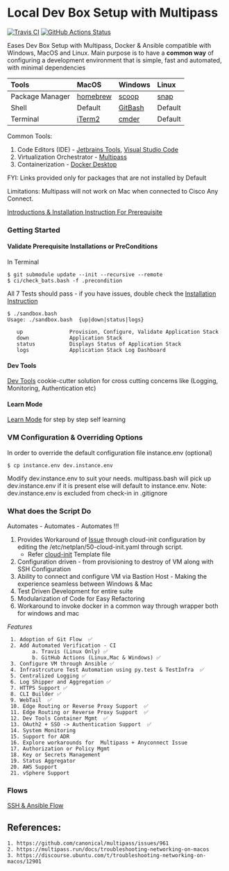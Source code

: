 # Local Dev Box Setup with Multipass 

[![Travis CI](https://img.shields.io/travis/rajasoun/multipass-dev-box/master.svg?label=TravisCI&style=flat-square)](https://travis-ci.org/rajasoun/multipass-dev-box) 
[![GitHub Actions Status](https://img.shields.io/github/workflow/status/rajasoun/multipass-dev-box/CI?label=GithubActions&style=flat-square)](https://github.com/rajasoun/multipass-dev-box/actions)

Eases Dev Box Setup with Multipass, Docker & Ansible compatible with Windows, MacOS and Linux.
Main purpose is to have a **common way** of configuring a development environment that is simple, fast and automated,
with minimal dependencies 

| Tools           | MacOS      | Windows   | Linux   |
|:----------------|:-----------|:----------|:--------|
| Package Manager | [homebrew] | [scoop]   | [snap]  |
| Shell           | Default    | [GitBash] | Default |
| Terminal        | [iTerm2]   | [cmder]   | Default |

Common Tools:
1. Code Editors (IDE) - [Jetbrains Tools], [Visual Studio Code]
2. Virtualization Orchestrator - [Multipass]
3. Containerization - [Docker Desktop]

FYI: Links provided only for packages that are not installed by Default

Limitations: Multipass will not work on Mac when connected to Cisco Any Connect. 

[Introductions & Installation Instruction For Prerequisite](docs/installation_instruction.md)

### Getting Started 

#### Validate Prerequisite Installations or PreConditions 

In Terminal 

```SHELL
$ git submodule update --init --recursive --remote
$ ci/check_bats.bash -f .precondition
```

All 7 Tests should pass - if you have issues, double check the [Installation Instruction](docs/installation_instruction.md)

```SHELL
$ ./sandbox.bash
Usage: ./sandbox.bash  {up|down|status|logs}

   up               Provision, Configure, Validate Application Stack
   down             Application Stack
   status           Displays Status of Application Stack
   logs             Application Stack Log Dashboard
```

#### Dev Tools

[Dev Tools](dev-tools/ReadMe.md)  cookie-cutter solution for cross cutting concerns like (Logging, Monitoring, Authentication etc)


#### Learn Mode 

[Learn Mode](docs/3_learn_mode.md) for step by step self learning


### VM Configuration & Overriding Options

In order to override the default configuration file instance.env (optional)
``` SHELL
$ cp instance.env dev.instance.env
```

Modify dev.instance.env to suit your needs. multipass.bash will pick up dev.instance.env if it is present else
will default to instance.env.
Note: dev.instance.env is excluded from check-in in .gitignore


### What does the Script Do
Automates - Automates - Automates !!!

1. Provides Workaround of [Issue](https://discourse.ubuntu.com/t/troubleshooting-networking-on-macos/12901) 
through cloud-init configuration by editing the /etc/netplan/50-cloud-init.yaml through script.
    * Refer [cloud-init](config/templates/cloud-init-template.yaml) Template file
2. Configuration driven - from provisioning to destroy of VM along with SSH Configuration
3. Ability to connect and configure VM via Bastion Host - Making the experience seamless between Windows & Mac 
4. Test Driven Development for entire suite
5. Modularization of Code for Easy Refactoring
6. Workaround to invoke docker in a common way through wrapper both for windows and mac


*Features*

     1. Adoption of Git Flow  ✅
     2. Add Automated Verification - CI 
            a. Travis (Linux Only) ✅
            b. GitHub Actions (Linux,Mac & Windows) ✅
     3. Configure VM through Ansible ✅
     4. Infrastrcuture Test Automation using py.test & TestInfra  ✅
     5. Centralized Logging ✅
     6. Log Shipper and Aggregation ✅
     7. HTTPS Support ✅
     8. CLI Builder ✅
     9. WebTail  ✅
     10. Edge Routing or Reverse Proxy Support  ✅
     11. Edge Routing or Reverse Proxy Support  ✅
     12. Dev Tools Container Mgmt  ✅
     13. OAuth2 + SSO -> Authentication Support  ✅
     14. System Monitoring
     15. Support for ADR
     16. Explore workarounds for  Multipass + Anyconnect Issue
     17. Authorization or Policy Mgmt
     18. Key or Secrets Management
     19. Status Aggregator
     20. AWS Support
     21. vSphere Support



### Flows

[SSH & Ansible Flow](docs/ssh_ansible_flows.md)

References:
---
    1. https://github.com/canonical/multipass/issues/961
    2. https://multipass.run/docs/troubleshooting-networking-on-macos
    3. https://discourse.ubuntu.com/t/troubleshooting-networking-on-macos/12901
    

[Homebrew]: https://brew.sh/
[Scoop]: https://scoop.sh/
[snap]: https://codeburst.io/how-to-install-and-use-snap-on-ubuntu-18-04-9fcb6e3b34f9
[GitBash]: https://git-scm.com/
[iTerm2]: https://iterm2.com/
[cmder]: https://cmder.net/
[Jetbrains Tools]: https://www.jetbrains.com/
[Visual Studio Code]: https://code.visualstudio.com/
[Multipass]: https://multipass.run/
[Docker Desktop]: https://www.docker.com/products/docker-desktop
